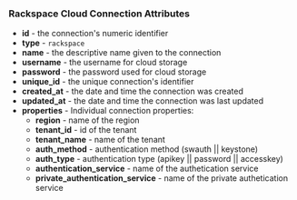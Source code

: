### Rackspace Cloud Connection Attributes

* **id** - the connection's numeric identifier
* **type** - `rackspace`
* **name** - the descriptive name given to the connection
* **username** - the username for cloud storage
* **password** - the password used for cloud storage
* **unique_id** - the unique connection's identifier
* **created_at** - the date and time the connection was created
* **updated_at** - the date and time the connection was last updated
* **properties** - Individual connection properties:
  * **region** - name of the region
  * **tenant_id** - id of the tenant
  * **tenant_name** - name of the tenant
  * **auth_method** - authentication method (swauth || keystone)
  * **auth_type** - authentication type (apikey || password || accesskey)
  * **authentication_service** - name of the authetication service
  * **private_authentication_service** - name of the private authetication service

